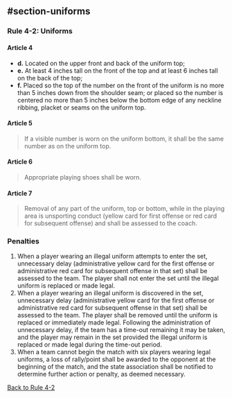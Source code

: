 <!-- Section: Uniforms -->

## #section-uniforms

### Rule 4-2: Uniforms

#### Article 4

- **d.** Located on the upper front and back of the uniform top;
- **e.** At least 4 inches tall on the front of the top and at least 6 inches tall on the back of the top;
- **f.** Placed so the top of the number on the front of the uniform is no more than 5 inches down from the shoulder seam; or placed so the number is centered no more than 5 inches below the bottom edge of any neckline ribbing, placket or seams on the uniform top.

#### Article 5

> If a visible number is worn on the uniform bottom, it shall be the same number as on the uniform top.

#### Article 6

> Appropriate playing shoes shall be worn.

#### Article 7

> Removal of any part of the uniform, top or bottom, while in the playing area is unsporting conduct (yellow card for first offense or red card for subsequent offense) and shall be assessed to the coach.

### Penalties

1. When a player wearing an illegal uniform attempts to enter the set, unnecessary delay (administrative yellow card for the first offense or administrative red card for subsequent offense in that set) shall be assessed to the team. The player shall not enter the set until the illegal uniform is replaced or made legal.
2. When a player wearing an illegal uniform is discovered in the set, unnecessary delay (administrative yellow card for the first offense or administrative red card for subsequent offense in that set) shall be assessed to the team. The player shall be removed until the uniform is replaced or immediately made legal. Following the administration of unnecessary delay, if the team has a time-out remaining it may be taken, and the player may remain in the set provided the illegal uniform is replaced or made legal during the time-out period.
3. When a team cannot begin the match with six players wearing legal uniforms, a loss of rally/point shall be awarded to the opponent at the beginning of the match, and the state association shall be notified to determine further action or penalty, as deemed necessary.

[Back to Rule 4-2](#rule-4-2)
